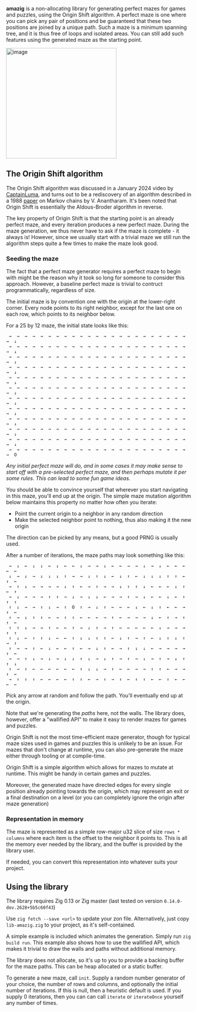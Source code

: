 **amazig** is a non-allocating library for generating perfect mazes for games and puzzles, using the 
Origin Shift algorithm. A perfect maze is one where you can pick any pair of positions and 
be guaranteed that these two positions are joined by a unique path. Such a maze
is a minimum spanning tree, and it is thus free of loops and isolated areas.
You can still add such features using the generated maze as the starting point.

<img width="300" alt="image" src="https://github.com/user-attachments/assets/bb56d5de-80f0-4478-9aa0-9caf297fc1f2" />

## The Origin Shift algorithm
The Origin Shift algorithm was discussed in a January 2024 video by [CaptainLuma](https://www.youtube.com/watch?v=zbXKcDVV4G0), and
turns out to be a rediscovery of an algorithm described in a 1988 [paper](https://people.eecs.berkeley.edu/~ananth/1987-1989/MC_TreeTheorem.pdf)
on Markov chains by V. Anantharam. It's been noted that Origin Shift is essentially the Aldous-Broder algorithm in reverse.

The key property of Origin Shift is that the starting point is an already perfect maze, and every iteration produces a new perfect maze.
During the maze generation, we thus never have to ask if the maze is complete - it always is! However, since we usually start with a trivial
maze we still run the algorithm steps quite a few times to make the maze look good.

### Seeding the maze
The fact that a perfect maze generator requires a perfect maze to begin with might be the reason
why it took so long for someone to consider this approach. However, a baseline perfect maze is trivial 
to contruct programmatically, regardless of size.

The initial maze is by convention one with the origin at the lower-right corner. Every
node points to its right neighbor, except for the last one on each row, which points to
its neighbor below.

For a 25 by 12 maze, the initial state looks like this:
``` 
 →  →  →  →  →  →  →  →  →  →  →  →  →  →  →  →  →  →  →  →  →  →  →  →  ↓
 →  →  →  →  →  →  →  →  →  →  →  →  →  →  →  →  →  →  →  →  →  →  →  →  ↓
 →  →  →  →  →  →  →  →  →  →  →  →  →  →  →  →  →  →  →  →  →  →  →  →  ↓
 →  →  →  →  →  →  →  →  →  →  →  →  →  →  →  →  →  →  →  →  →  →  →  →  ↓
 →  →  →  →  →  →  →  →  →  →  →  →  →  →  →  →  →  →  →  →  →  →  →  →  ↓
 →  →  →  →  →  →  →  →  →  →  →  →  →  →  →  →  →  →  →  →  →  →  →  →  ↓
 →  →  →  →  →  →  →  →  →  →  →  →  →  →  →  →  →  →  →  →  →  →  →  →  ↓
 →  →  →  →  →  →  →  →  →  →  →  →  →  →  →  →  →  →  →  →  →  →  →  →  ↓
 →  →  →  →  →  →  →  →  →  →  →  →  →  →  →  →  →  →  →  →  →  →  →  →  ↓
 →  →  →  →  →  →  →  →  →  →  →  →  →  →  →  →  →  →  →  →  →  →  →  →  ↓
 →  →  →  →  →  →  →  →  →  →  →  →  →  →  →  →  →  →  →  →  →  →  →  →  ↓
 →  →  →  →  →  →  →  →  →  →  →  →  →  →  →  →  →  →  →  →  →  →  →  →  O
```

*Any initial perfect maze will do, and in some cases it may make sense to start off
with a pre-selected perfect maze, and then perhaps mutate it per some rules. This can
lead to some fun game ideas.*

You should be able to convince yourself that wherever you start navigating in this maze,
you'll end up at the origin. The simple maze mutation algorithm below maintains
this property no matter how often you iterate:

* Point the current origin to a neighbor in any random direction
* Make the selected neighbor point to nothing, thus also making it the new origin

The direction can be picked by any means, but a good PRNG is usually used.

After a number of iterations, the maze paths may look something like this:

```
 →  ↓  ←  ↓  ↓  ←  ↓  ←  ←  ↓  →  →  ↓  ←  ←  →  →  ↓  →  ↓  ←  ←  ←  ←  ←
 ↓  →  ↓  →  ↓  ↓  ↓  ↑  →  →  ↓  ↑  ↓  ←  ↓  ↑  ←  ↓  ↓  ↓  ↑  ↑  ←  ↑  ←
 →  ↑  ↓  →  →  →  →  ↓  ↑  ←  →  ↑  →  →  ↓  ↑  ↑  ↓  ←  ←  ←  ↓  ↑  ←  ↑
 →  ↓  →  →  →  ↑  ↑  →  ↓  →  ↓  ↓  ←  →  →  ↑  →  ↓  ←  ←  ↓  ←  ↑  ↑  ↑
 ↑  ↓  →  →  ↑  ↓  →  ↑  O  ↑  →  ↓  ↑  ←  ←  ←  ↓  ←  ↓  ↑  ←  ←  →  ↑  ←
 ↑  →  ↓  ↑  ↑  ←  →  ↑  ↑  ←  ←  ←  →  ↑  ←  →  →  →  ↓  ←  ↑  →  ↑  ↑  ←
 ↑  ↑  ↓  →  →  ↑  ←  ←  ↑  →  ↓  ↑  →  ↑  ←  ←  ←  ←  ←  ↓  →  →  →  ↑  ↑
 ↑  ↓  ←  ↑  ↑  ↓  ←  ←  ↑  ↓  ↓  ↑  ↑  ←  ↓  ↑  →  ↑  ←  ↓  ↑  ↓  ↑  →  ↑
 ↑  →  →  ↑  ←  ↓  ←  ←  ↑  ←  →  ↓  ↑  ←  →  ↑  ↓  ↓  ←  →  →  →  →  ↑  ←
 →  →  ↑  ↓  →  ↓  →  ↓  ↓  ↑  ↓  →  ↓  ↑  →  ↑  →  ↓  →  ↑  →  ↓  ↑  ↑  ↓
 ↑  →  ↑  ←  ←  ←  ←  ←  ←  ↑  ↓  ↓  →  ↑  ←  ←  →  →  ↑  ↑  ←  →  →  ↑  ←
 →  ↑  ↑  ↑  ←  ←  ←  ←  ↑  ↑  ←  →  ↑  →  ↑  ←  ↑  ↑  ←  ←  ↑  ←  ←  ←  ←
```

Pick any arrow at random and follow the path. You'll eventually end up at the origin.

Note that we're generating the *paths* here, not the walls. The library does, however,
offer a "wallified API" to make it easy to render mazes for games and puzzles.

Origin Shift is not the most time-efficient maze generator, though for typical maze sizes used in
games and puzzles this is unlikely to be an issue. For mazes that don't change at runtime, you can also pre-generate
the maze either through tooling or at compile-time.

Origin Shift is a simple algorithm which allows for mazes to mutate at runtime.
This might be handy in certain games and puzzles.

Moreover, the generated maze have directed edges for every single position already pointing towards the
origin, which may represent an exit or a final destination on a level (or you can completely ignore the origin after maze generation)

### Representation in memory
The maze is represented as a simple row-major u32 slice of size `rows * columns` where each item is the offset to
the neighbor it points to. This is all the memory ever needed by the library, and the buffer is provided by the library user.

If needed, you can convert this representation into whatever suits your project.

## Using the library
The library requires Zig 0.13 or Zig master (last tested on version `0.14.0-dev.2628+5b5c60f43`)

Use `zig fetch --save <url>` to update your zon file. Alternatively, just copy `lib-amazig.zig` to your
project, as it's self-contained.

A simple example is included which animates the generation. Simply run `zig build run`. This example also shows how
to use the wallified API, which makes it trivial to draw the walls and paths without additional memory.

The library does not allocate, so it's up to you to provide a backing buffer for the maze paths. This can
be heap allocated or a static buffer.

To generate a new maze, call `init`. Supply a random number generator of your choice, the number of rows and columns,
and optionally the initial number of iterations. If this is null, then a heuristic default is used. If you supply 0 iterations, then you
can can call `iterate` or `iterateOnce` yourself any number of times.
